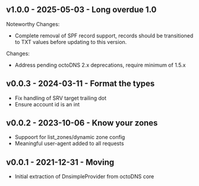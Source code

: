 ## v1.0.0 - 2025-05-03 - Long overdue 1.0

Noteworthy Changes:

* Complete removal of SPF record support, records should be transitioned to TXT
  values before updating to this version.

Changes:

* Address pending octoDNS 2.x deprecations, require minimum of 1.5.x

## v0.0.3 - 2024-03-11 - Format the types

* Fix handling of SRV target trailing dot
* Ensure account id is an int

## v0.0.2 - 2023-10-06 - Know your zones

* Suppoort for list_zones/dynamic zone config
* Meaningful user-agent added to all requests

## v0.0.1 - 2021-12-31 - Moving

* Initial extraction of DnsimpleProvider from octoDNS core
